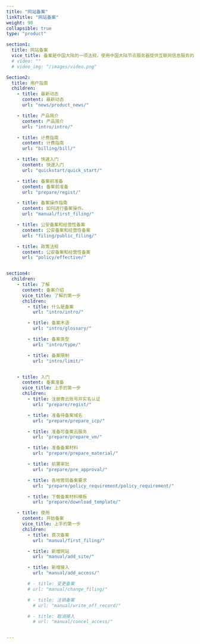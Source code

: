 ```yaml
---
title: "网站备案"
linkTitle: "网站备案"
weight: 90
collapsible: true
type: "product"

section1:
  title: 网站备案
  vice_title: 备案是中国大陆的一项法规，使用中国大陆节点服务器提供互联网信息服务的用户，需要在服务器提供商处提交备案申请。青云提供免费的备案服务。
  # video: ""
  # video_img: "/images/video.png"

Section2:
  title: 用户指南
  children:
    - title: 最新动态
      content: 最新动态
      url: "news/product_news/"

    - title: 产品简介
      content: 产品简介
      url: "intro/intro/"

    - title: 计费指南
      content: 计费指南
      url: "billing/bill/"

    - title: 快速入门
      content: 快速入门
      url: "quickstart/quick_start/"

    - title: 备案前准备
      content: 备案前准备
      url: "prepare/regist/"

    - title: 备案操作指南
      content: 如何进行备案操作。
      url: "manual/first_filing/"

    - title: 公安备案和经营性备案
      content: 公安备案和经营性备案
      url: "filing/public_filing/"

    - title: 政策法规
      content: 公安备案和经营性备案
      url: "policy/effective/"


section4:
  children:
    - title: 了解
      content: 备案介绍
      vice_title: 了解的第一步
      children:
        - title: 什么是备案
          url: "intro/intro/"

        - title: 备案术语
          url: "intro/glossary/"

        - title: 备案类型
          url: "intro/type/"

        - title: 备案限制
          url: "intro/limit/"


    - title: 入门
      content: 备案准备
      vice_title: 上手的第一步
      children: 
        - title: 注册青云账号并实名认证
          url: "prepare/regist/"

        - title: 准备待备案域名
          url: "prepare/prepare_icp/"

        - title: 准备可备案云服务
          url: "prepare/prepare_vm/"

        - title: 准备备案材料
          url: "prepare/prepare_material/"

        - title: 前置审批
          url: "prepare/pre_approval/"

        - title: 各地管局备案要求
          url: "prepare/policy_requirement/policy_requirement/"

        - title: 下载备案材料模板
          url: "prepare/download_template/"

    - title: 使用
      content: 开始备案
      vice_title: 上手的第一步
      children: 
        - title: 首次备案
          url: "manual/first_filing/"

        - title: 新增网站
          url: "manual/add_site/"

        - title: 新增接入
          url: "manual/add_access/"

        # - title: 变更备案
        # url: "manual/change_filing/"

        # - title: 注销备案
          # url: "manual/write_off_record/"

        # - title: 取消接入
          # url: "manual/concel_access/"


---
```





<!-- type: "product" 这个参数表明这是一个产品index页面 -->
<!-- section1 为产品index页面 主标题 副标题 video  video_img为视频图片  -->
<!-- section2 为产品index页面 第一个大块的用户文档配置  -->
<!-- section3 为产品index页面 第二个大块的开发者文档配置  -->
<!-- section4 为产品index页面 第三个大块的学习路径配置  -->